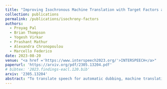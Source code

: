 ```yaml
---
title: "Improving Isochronous Machine Translation with Target Factors and Auxiliary Counters"
collection: publications
permalink: /publications/isochrony-factors
authors:
  - Proyag Pal
  - Brian Thompson
  - Yogesh Virkar
  - Prashant Mathur
  - Alexandra Chronopoulou
  - Marcello Federico
date: 2023-08-20
venue: "<a href ='https://www.interspeech2023.org/'>INTERSPEECH</a>"
paperurl: 'https://arxiv.org/pdf/2305.13204.pdf'
# bibtex: '2023.findings-eacl.120.bib'
arxiv: '2305.13204'
abstract: "To translate speech for automatic dubbing, machine translation needs to be isochronous, i.e. translated speech needs to be aligned with the source in terms of speech durations. We introduce target factors in a transformer model to predict durations jointly with target language phoneme sequences. We also introduce auxiliary counters to help the decoder to keep track of the timing information while generating target phonemes. We show that our model improves translation quality and isochrony compared to previous work where the translation model is instead trained to predict interleaved sequences of phonemes and durations."
---
```

